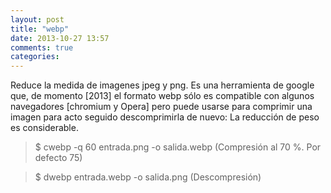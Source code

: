 ```yaml
---
layout: post
title: "webp"
date: 2013-10-27 13:57
comments: true
categories: 
---
```

Reduce la medida de imagenes jpeg y png. Es una herramienta de google que, de momento [2013] el formato webp sólo es compatible con algunos navegadores [chromium y Opera] pero puede usarse para comprimir una imagen para acto seguido descomprimirla de nuevo: La reducción de peso es considerable.

>$ cwebp -q 60 entrada.png -o salida.webp (Compresión al 70 %. Por defecto 75)

>$ dwebp entrada.webp -o salida.png (Descompresión)

